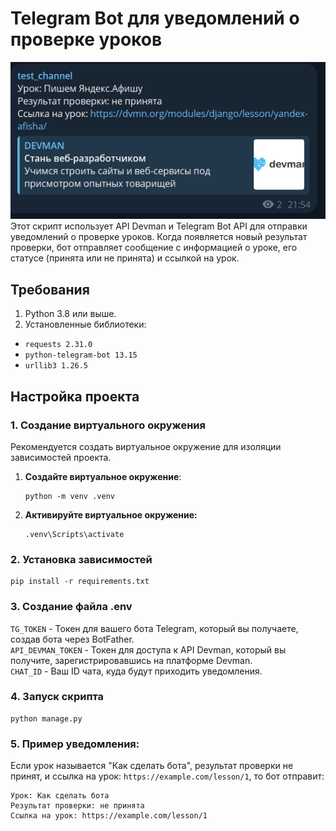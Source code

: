 # Telegram Bot для уведомлений о проверке уроков
![](/assets/example.png) \
Этот скрипт использует API Devman и Telegram Bot API для отправки уведомлений о проверке уроков. Когда появляется новый результат проверки, бот отправляет сообщение с информацией о уроке, его статусе (принята или не принята) и ссылкой на урок.

## Требования

1. Python 3.8 или выше.
2. Установленные библиотеки:
- `requests 2.31.0` 
- `python-telegram-bot 13.15` 
- `urllib3 1.26.5`

## Настройка проекта

### 1. Создание виртуального окружения

Рекомендуется создать виртуальное окружение для изоляции зависимостей проекта.

1. **Создайте виртуальное окружение**:

    ```
    python -m venv .venv
2. **Активируйте виртуальное окружение:**
    ```
   .venv\Scripts\activate
    ```
### 2. Установка зависимостей
    
```
pip install -r requirements.txt
```

### 3. Создание файла .env

`TG_TOKEN` - Токен для вашего бота Telegram, который вы получаете, создав бота через BotFather. \
`API_DEVMAN_TOKEN` - Токен для доступа к API Devman, который вы получите, зарегистрировавшись на платформе Devman. \
`CHAT_ID` - Ваш ID чата, куда будут приходить уведомления.
### 4. Запуск скрипта

```
python manage.py
```


### 5. Пример уведомления:
Если урок называется "Как сделать бота", результат проверки не принят, и ссылка на урок: `https://example.com/lesson/1`, то бот отправит:
```
Урок: Как сделать бота
Результат проверки: не принята
Ссылка на урок: https://example.com/lesson/1
```